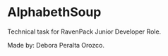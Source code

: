 # AlphabethSoup

Technical task for RavenPack Junior Developer Role.

Made by: Debora Peralta Orozco.
